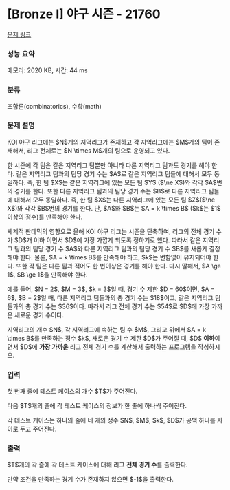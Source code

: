 # [Bronze I] 야구 시즌 - 21760 

[문제 링크](https://www.acmicpc.net/problem/21760) 

### 성능 요약

메모리: 2020 KB, 시간: 44 ms

### 분류

조합론(combinatorics), 수학(math)

### 문제 설명

<p>KOI 야구 리그에는 $N$개의 지역리그가 존재하고 각 지역리그에는 $M$개의 팀이 존재해서, 리그 전체로는 $N \times M$개의 팀으로 운영되고 있다.</p>

<p>한 시즌에 각 팀은 같은 지역리그 팀뿐만 아니라 다른 지역리그 팀과도 경기를 해야 한다. 같은 지역리그 팀과의 팀당 경기 수는 $A$로 같은 지역리그 팀들에 대해서 모두 동일하다. 즉, 한 팀 $X$는 같은 지역리그에 있는 모든 팀 $Y$ ($\ne X$)와 각각 $A$번의 경기를 한다. 또한 다른 지역리그 팀과의 팀당 경기 수는 $B$로 다른 지역리그 팀들에 대해서 모두 동일하다. 즉, 한 팀 $X$는 다른 지역리그에 있는 모든 팀 $Z$($\ne X$)와 각각 $B$번의 경기를 한다. 단, $A$와 $B$는 $A = k \times B$ ($k$는 $1$ 이상의 정수)를 만족해야 한다.</p>

<p>세계적 판데믹의 영향으로 올해 KOI 야구 리그는 시즌을 단축하여, 리그의 전체 경기 수가 $D$개 이하 이면서 $D$에 가장 가깝게 되도록 정하기로 했다. 따라서 같은 지역리그 팀과의 팀당 경기 수 $A$와 다른 지역리그 팀과의 팀당 경기 수 $B$를 새롭게 결정해야 한다. 물론, $A = k \times B$를 만족해야 하고, $k$는 변함없이 유지되어야 한다. 또한 각 팀은 다른 팀과 적어도 한 번이상은 경기를 해야 한다. 다시 말해서, $A \ge 1$, $B \ge 1$을 만족해야 한다.</p>

<p>예를 들어, $N = 2$, $M = 3$, $k = 3$일 때, 경기 수 제한 $D = 60$이면, $A = 6$, $B = 2$일 때, 다른 지역리그 팀들과의 총 경기 수는 $18$이고, 같은 지역리그 팀들과의 총 경기 수는 $36$이다. 따라서 리그 전체 경기 수는 $54$로 $D$에 가장 가까운 새로운 경기 수이다.</p>

<p>지역리그의 개수 $N$, 각 지역리그에 속하는 팀 수 $M$, 그리고 위에서 $A = k \times B$를 만족하는 정수 $k$, 새로운 경기 수 제한 $D$가 주어질 때, $D$ <strong>이하</strong>이면서 $D$에 <strong>가장 가까운</strong> 리그 전체 경기 수를 계산해서 출력하는 프로그램을 작성하시오.</p>

### 입력 

 <p>첫 번째 줄에 테스트 케이스의 개수 $T$가 주어진다.</p>

<p>다음 $T$개의 줄에 각 테스트 케이스의 정보가 한 줄에 하나씩 주어진다.</p>

<p>각 테스트 케이스는 하나의 줄에 네 개의 정수 $N$, $M$, $k$, $D$가 공백 하나를 사이로 두고 주어진다.</p>

### 출력 

 <p>$T$개의 각 줄에 각 테스트 케이스에 대해 리그 <strong>전체 경기 수</strong>를 출력한다.</p>

<p>만약 조건을 만족하는 경기 수가 존재하지 않으면 $-1$을 출력한다.</p>

